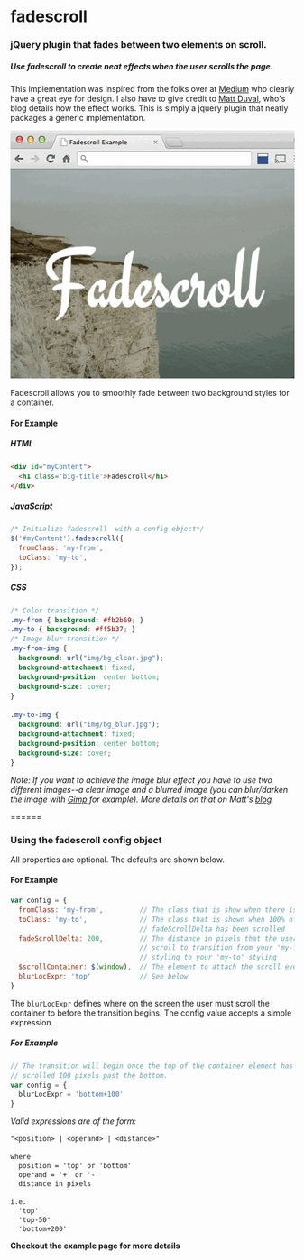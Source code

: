 fadescroll
==========

### jQuery plugin that fades between two elements on scroll.

##### Use fadescroll to create neat effects when the user scrolls the page.

This implementation was inspired from the folks over at [Medium](https://medium.com/)
who clearly have a great eye for design.
I also have to give credit to [Matt Duval](http://mattduvall.com/blog/medium-ux-blurry-scroll/),
who's blog details how the effect works. This is simply a jquery plugin that
neatly packages a generic implementation.

![Animated Example](https://github.com/bcdxn/fadescroll/blob/develop/example/img/fadescroll-example.gif?raw=true)

Fadescroll allows you to smoothly fade between two background styles for a
container.

#### For Example
##### HTML
```html
<div id="myContent">
  <h1 class='big-title'>Fadescroll</h1>
</div>

```
##### JavaScript
```javascript
/* Initialize fadescroll  with a config object*/
$('#myContent').fadescroll({
  fromClass: 'my-from',
  toClass: 'my-to',
});
```
##### CSS
```css
/* Color transition */
.my-from { background: #fb2b69; }
.my-to { background: #ff5b37; }
/* Image blur transition */
.my-from-img {
  background: url("img/bg_clear.jpg");
  background-attachment: fixed;
  background-position: center bottom;
  background-size: cover;
}

.my-to-img {
  background: url("img/bg_blur.jpg");
  background-attachment: fixed;
  background-position: center bottom;
  background-size: cover;
}
```

_Note: If you want to achieve the image blur effect you have to use two different
images--a clear image and a blurred image (you can blur/darken the image with
[Gimp](http://www.gimp.org/) for example). More details on that on Matt's [blog](http://mattduvall.com/blog/medium-ux-blurry-scroll/)_

======

### Using the fadescroll config object

All properties are optional. The defaults are shown below.

#### For Example

```javascript
var config = {
  fromClass: 'my-from',         // The class that is show when there is 0 scroll
  toClass: 'my-to',             // The class that is shown when 100% of the
                                // fadeScrollDelta has been scrolled
  fadeScrollDelta: 200,         // The distance in pixels that the user must
                                // scroll to transition from your 'my-from'
                                // styling to your 'my-to' styling
  $scrollContainer: $(window),  // The element to attach the scroll event listener to
  blurLocExpr: 'top'            // See below
}
```

The `blurLocExpr` defines where on the screen the user must scroll the container
to before the transition begins. The config value accepts a simple expression.

##### For Example

```javascript
// The transition will begin once the top of the container element has been
// scrolled 100 pixels past the bottom.
var config = {
  blurLocExpr = 'bottom+100'
}
```

_Valid expressions are of the form:_

```
"<position> | <operand> | <distance>"

where
  position = 'top' or 'bottom'
  operand = '+' or '-'
  distance in pixels

i.e.
  'top'
  'top-50'
  'bottom+200'
```

**Checkout the example page for more details**
